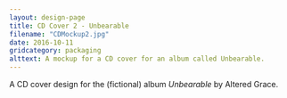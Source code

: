 ```yaml
---
layout: design-page
title: CD Cover 2 - Unbearable
filename: "CDMockup2.jpg"
date: 2016-10-11
gridcategory: packaging
alttext: A mockup for a CD cover for an album called Unbearable.
---
```

A CD cover design for the (fictional) album *Unbearable* by Altered Grace.